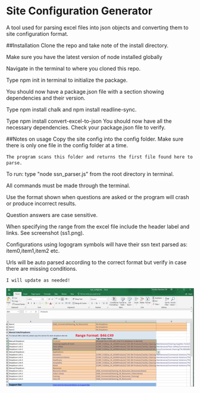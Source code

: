# Site Configuration Generator
A tool used for parsing excel files into json objects and converting them to site configuration format.

##Installation
Clone the repo and take note of the install directory.

Make sure you have the latest version of node installed globally

Navigate in the terminal to where you cloned this repo.

Type npm init in terminal to initialize the package. 

You should now have a package.json file with a section showing dependencies and their version.

Type npm install chalk and npm install readline-sync.

Type npm install convert-excel-to-json 
You should now have all the necessary dependencies.  Check your package.json file to verify.


##Notes on usage
Copy the site config into the config folder.  Make sure there is only one file in the config folder at a time.

    The program scans this folder and returns the first file found here to parse.
    
To run: type "node ssn_parser.js" from the root directory in terminal.

All commands must be made through the terminal.

Use the format shown when questions are asked or the program will crash or produce incorrect results.

Question answers are case sensitive.

When specifying the range from the excel file include the header label and links. See screenshot (ss1.png).

Configurations using logogram symbols will have their ssn text parsed as: item0,item1,item2 etc.

Urls will be auto parsed according to the correct format but verify in case there are missing conditions.

    I will update as needed!
    
![Alt text](https://raw.githubusercontent.com/tmstani23/Site-Config-Generator/master/screenshots/ss1.png)


